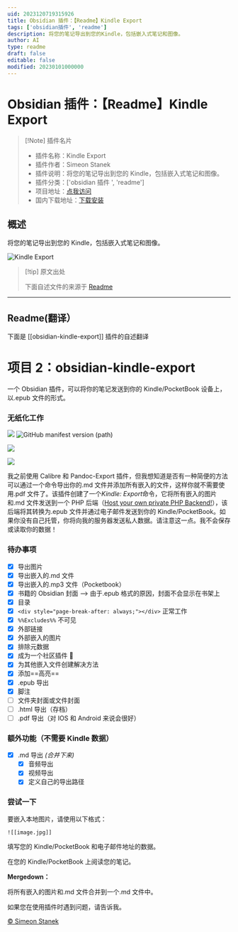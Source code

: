 ```yaml
---
uid: 2023120719315926
title: Obsidian 插件：【Readme】Kindle Export
tags: ['obsidian插件', 'readme']
description: 将您的笔记导出到您的Kindle，包括嵌入式笔记和图像。
author: AI
type: readme
draft: false
editable: false
modified: 20230101000000
---
```


# Obsidian 插件：【Readme】Kindle Export

> [!Note] 插件名片
> - 插件名称：Kindle Export
> - 插件作者：Simeon Stanek
> - 插件说明：将您的笔记导出到您的 Kindle，包括嵌入式笔记和图像。
> - 插件分类：['obsidian 插件 ', 'readme']
> - 项目地址：[点我访问](https://github.com/SimeonLukas/obsidian-kindle-export)
> - 国内下载地址：[下载安装](https://pkmer.cn/products/plugin/pluginMarket/?obsidian-kindle-export)

## 概述

将您的笔记导出到您的 Kindle，包括嵌入式笔记和图像。

![Kindle Export](https://cdn.pkmer.cn/covers/obsidian-kindle-export.gif!pkmer)

> [!tip] 原文出处
>
>下面自述文件的来源于 [Readme](https://ghproxy.net/https://raw.githubusercontent.com/SimeonLukas/obsidian-kindle-export/main/README.md)
>

---

## Readme(翻译）

下面是 [[obsidian-kindle-export]] 插件的自述翻译

# 项目 2：obsidian-kindle-export

一个 Obsidian 插件，可以将你的笔记发送到你的 Kindle/PocketBook 设备上，以.epub 文件的形式。

### 无纸化工作

![](https://img.shields.io/endpoint?style=flat&url=https%3A%2F%2Fstaneks.de%2Fapps%2Fmd2mobi%2Fcounter&cacheSeconds=3) ![GitHub manifest version (path)](https://img.shields.io/github/manifest-json/v/SimeonLukas/obsidian-kindle-export/main?label=版本)

![](https://cdn.pkmer.cn/covers/obsidian-kindle-export_1_2.gif!pkmer)

![](https://cdn.pkmer.cn/covers/obsidian-kindle-export_1_3.jpeg!pkmer)

我之前使用 Calibre 和 Pandoc-Export 插件，但我想知道是否有一种简便的方法可以通过一个命令导出你的.md 文件并添加所有嵌入的文件，这样你就不需要使用.pdf 文件了。该插件创建了一个*Kindle: Export*命令，它将所有嵌入的图片和.md 文件发送到一个 PHP 后端（[Host your own private PHP Backend!](https://github.com/SimeonLukas/Obsidian2Kindle)），该后端将其转换为.epub 文件并通过电子邮件发送到你的 Kindle/PocketBook。如果你没有自己托管，你将向我的服务器发送私人数据。请注意这一点。我不会保存或读取你的数据！

### 待办事项

- [x] 导出图片
- [x] 导出嵌入的.md 文件
- [x] 导出嵌入的.mp3 文件（Pocketbook）
- [x] 书籍的 Obsidian 封面 --> 由于.epub 格式的原因，封面不会显示在书架上
- [x] 目录
- [x] ```<div style="page-break-after: always;"></div>``` 正常工作
- [x] ```%%Excludes%%``` 不可见
- [x] 外部链接
- [x] 外部嵌入的图片
- [x] 排除元数据
- [x] 成为一个社区插件 🎉
- [x] 为其他嵌入文件创建解决方法
- [x] 添加==高亮==
- [x] .epub 导出
- [x] 脚注
- [ ] 文件夹封面或文件封面
- [ ] .html 导出（存档）
- [ ] .pdf 导出（对 IOS 和 Android 来说会很好）

### 额外功能（不需要 Kindle 数据）

- [x] .md 导出 *(合并下来)*
     - [x] 音频导出
     - [x] 视频导出
     - [x] 定义自己的导出路径

### 尝试一下

要嵌入本地图片，请使用以下格式：

``` ![[image.jpg]] ```

填写您的 Kindle/PocketBook 和电子邮件地址的数据。

在您的 Kindle/PocketBook 上阅读您的笔记。

**Mergedown：**

将所有嵌入的图片和.md 文件合并到一个.md 文件中。

如果您在使用插件时遇到问题，请告诉我。

[© Simeon Stanek](https://staneks.de)
